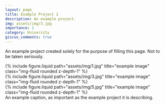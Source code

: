 ```yaml
---
layout: page
title: Example Project 1
description: An example project.
img: assets/img/3.jpg
importance: 1
category: University
giscus_comments: true
---
```


An example project created solely for the purpose of filling this page. Not to be taken seriously.

<div class="row">
    <div class="col-sm mt-3 mt-md-0">
        {% include figure.liquid path="assets/img/1.jpg" title="example image" class="img-fluid rounded z-depth-1" %}
    </div>
    <div class="col-sm mt-3 mt-md-0">
        {% include figure.liquid path="assets/img/3.jpg" title="example image" class="img-fluid rounded z-depth-1" %}
    </div>
    <div class="col-sm mt-3 mt-md-0">
        {% include figure.liquid path="assets/img/5.jpg" title="example image" class="img-fluid rounded z-depth-1" %}
    </div>
</div>
<div class="caption">
    An example caption, as important as the example project it is describing.
</div>

